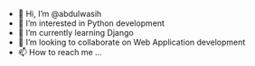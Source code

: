 - 👋 Hi, I’m @abdulwasih
- 👀 I’m interested in Python development
- 🌱 I’m currently learning Django
- 💞️ I’m looking to collaborate on Web Application development
- 📫 How to reach me ...

<!---
abdulwasih/abdulwasih is a ✨ special ✨ repository because its `README.md` (this file) appears on your GitHub profile.
You can click the Preview link to take a look at your changes.
--->
